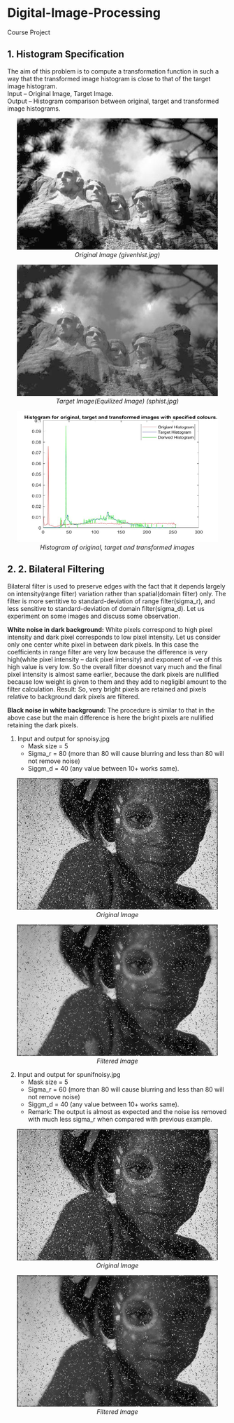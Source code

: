 # Digital-Image-Processing
Course Project

## 1. Histogram Specification

The aim of this problem is to compute a transformation function in such a way that the transformed image histogram is close to that of the target image histogram.<br>
Input – Original Image, Target Image.<br>
Output – Histogram comparison between original, target and transformed image histograms.

<p align="center">
  <img width="460" height="300" src="1.%20Histogram%20Specification/givenhist.jpg"><br>
  <em>Original Image (givenhist.jpg)</em>
</p>

<p align="center">
  <img width="460" height="300" src="1.%20Histogram%20Specification/sphist.jpg"><br>
  <em>Target Image(Equilized Image) (sphist.jpg)</em>
</p>

<p align="center">
  <img width="460" height="300" src="1.%20Histogram%20Specification/histogram_output.jpg"><br>
  <em>Histogram of original, target and transformed images</em>
</p>

## 2. 2.	Bilateral Filtering

Bilateral filter is used to preserve edges with the fact that it depends largely on intensity(range filter) variation rather than spatial(domain filter) only. The filter is more sentitive to standard-deviation of range filter(sigma_r), and less sensitive to standard-deviation of domain filter(sigma_d). Let us experiment on some images and discuss some observation.

<b>White noise in dark background:</b> White pixels correspond to high pixel intensity and dark pixel corresponds to low pixel intensity. Let us consider only one center white pixel in between dark pixels. In this case the coefficients in range filter are very low because the difference is very high(white pixel intensity – dark pixel intensity) and exponent of -ve of this high value is very low. So the overall filter  doesnot vary much and the final pixel intensity is almost same earlier, because the dark pixels are nullified because low weight is given to  them and they add to negligibl amount to the filter calculation. Result: So, very bright pixels are retained and pixels relative to background dark pixels are filtered.<br>

<b>Black noise in white background:</b> The procedure is similar to that in the above case but the main difference is here the bright pixels are nullified retaining the dark pixels. 

1. Input and output for spnoisy.jpg
   - Mask size = 5
   - Sigma_r = 80 (more than 80 will cause blurring and less than 80 will not remove noise)
   - Siggm_d = 40 (any value between 10+ works same).

<p align="center">
  <img width="460" height="300" src="2.%20Bilateral%20Filtering/gray_spnoisy.jpg"><br>
  <em>Original Image</em>
</p>

<p align="center">
  <img width="460" height="300" src="2.%20Bilateral%20Filtering/output_spnoisy.jpg"><br>
  <em>Filtered Image</em>
</p>

2. Input and output for spunifnoisy.jpg
   - Mask size = 5
   - Sigma_r = 60 (more than 80 will cause blurring and less than 80 will not remove noise)
   - Siggm_d = 40 (any value between 10+ works same).
   - Remark: The output is almost as expected and the noise iss removed with much less sigma_r when compared with previous example.

<p align="center">
  <img width="460" height="300" src="2.%20Bilateral%20Filtering/gray_spnoisy.jpg"><br>
  <em>Original Image</em>
</p>

<p align="center">
  <img width="460" height="300" src="2.%20Bilateral%20Filtering/output_spnoisy.jpg"><br>
  <em>Filtered Image</em>
</p>
